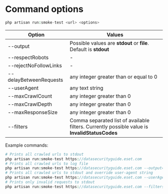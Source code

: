 # Command options

```php
php artisan run:smoke-test <url> <options>
```

|Option|Values|
|---|---|
|--output| Possible values are **stdout** or **file**. Default is **stdout**|
|--respectRobots| - |
|--rejectNoFollowLinks| - |
|--delayBetweenRequests| any integer greater than or equal to 0 |
|--userAgent| any text string |
|--maxCrawlCount| any integer greater than 0 |
|--maxCrawlDepth| any integer greater than 0 |
|--maxResponseSize| any integer greater than 0 |
|--filters|Comma separated list of available filters. Currently possible value is **InvalidStatusCodes** |

Example commands:
```php
# Prints all crawled urls to stdout
php artisan run:smoke-test https://datasecurityguide.eset.com
# Prints all crawled urls to log file
php artisan run:smoke-test https://datasecurityguide.eset.com --output=file
# Prints all crawled urls to stdout and override user-agent string
php artisan run:smoke-test https://datasecurityguide.eset.com --userAgent="SpamBot 1.0"
# Prints only invalid requests to stdout
php artisan run:smoke-test https://datasecurityguide.eset.com --filters=InvalidStatusCodes
```
